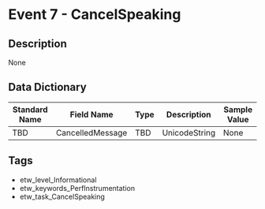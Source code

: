 # Event 7 - CancelSpeaking

## Description
None

## Data Dictionary
|Standard Name|Field Name|Type|Description|Sample Value|
|---|---|---|---|---|
|TBD|CancelledMessage|TBD|UnicodeString|None|None|

## Tags
* etw_level_Informational
* etw_keywords_PerfInstrumentation
* etw_task_CancelSpeaking